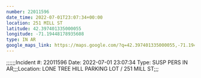 ```yaml
---
number: 22011596
date_time: 2022-07-01T23:07:34+00:00
location: 251 MILL ST
latitude: 42.397401335000055
longitude: -71.19448178935608
type: IN AR
google_maps_link: https://maps.google.com/?q=42.397401335000055,-71.19448178935608
---
```


;;;;;;Incident #: 22011596  Date: 2022-07-01 23:07:34   Type: SUSP PERS IN AR;;;Location: LONE TREE HILL PARKING LOT / 251 MILL ST;;;
